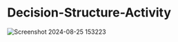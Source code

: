 # Decision-Structure-Activity

![Screenshot 2024-08-25 153223](https://github.com/user-attachments/assets/f5b8e12c-537a-4a54-a86d-4dcd48d56b56)

